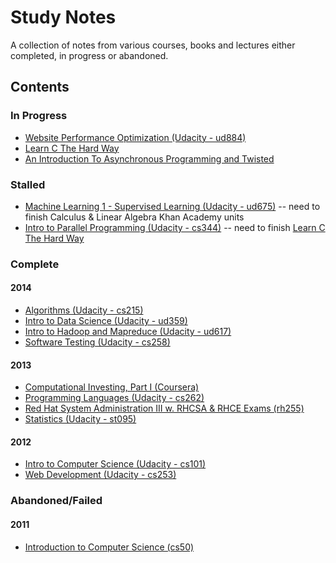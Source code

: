 # Study Notes

A collection of notes from various courses, books and lectures either completed, in progress or abandoned.

## Contents

### In Progress

* [Website Performance Optimization (Udacity - ud884)](./ud884-website-performance-optimization)
* [Learn C The Hard Way](./books/learn-c-the-hard-way-book)
* [An Introduction To Asynchronous Programming and Twisted](./tutorials/an-introduction-to-asynch-programming-and-twisted)

### Stalled

* [Machine Learning 1 - Supervised Learning (Udacity - ud675)](./ud657-machine-learning-1) -- need to finish Calculus & Linear Algebra Khan Academy units
* [Intro to Parallel Programming (Udacity - cs344)](./cs344-intro-to-parallel-programming) -- need to finish [Learn C The Hard Way](./books/learn-c-the-hard-way-book)

### Complete

#### 2014

* [Algorithms (Udacity - cs215)](./cs215-algorithms-udacity)
* [Intro to Data Science (Udacity - ud359)](./ud359-intro-to-data-science)
* [Intro to Hadoop and Mapreduce (Udacity - ud617)](./ud617-intro-to-hadoop-and-mapreduce)
* [Software Testing (Udacity - cs258)](./cs258-software-testing)

#### 2013

* [Computational Investing, Part I (Coursera)](./computational-investing-part-1-coursera)
* [Programming Languages (Udacity - cs262)](./cs262-programming-languages)
* [Red Hat System Administration III w. RHCSA & RHCE Exams (rh255)](./rh255-redhat-system-administrator-3)
* [Statistics (Udacity - st095)](./st095-statistics)

#### 2012

* [Intro to Computer Science (Udacity - cs101)](./cs101-intro-to-computer-science)
* [Web Development (Udacity - cs253)](./cs253-web-development)

### Abandoned/Failed

#### 2011

* [Introduction to Computer Science (cs50)](./cs50-introduction-to-computer-science)

